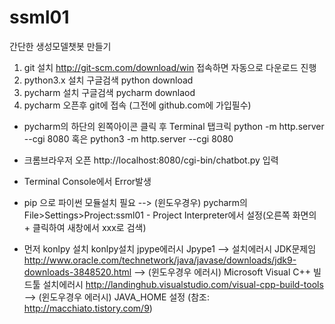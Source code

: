# ssml01
간단한 생성모델챗봇 만들기

1. git 설치
    http://git-scm.com/download/win 접속하면 자동으로 다운로드 진행
2. python3.x 설치
    구글검색 python download
3. pycharm 설치
    구글검색 pycharm downlaod
4. pycharm 오픈후 git에 접속 (그전에 github.com에 가입필수)


- pycharm의 하단의 왼쪽아이콘 클릭 후 Terminal 탭크릭
    python -m http.server --cgi 8080
    혹은 python3 -m http.server --cgi 8080

- 크롬브라우저 오픈
    http://localhost:8080/cgi-bin/chatbot.py 입력

- Terminal Console에서 Error발생

- pip 으로 파이썬 모듈설치 필요
    --> (윈도우경우) pycharm의 File>Settings>Project:ssml01 - Project Interpreter에서 설정(오른쪽 화면의 + 클릭하여 새창에서 xxx로 검색)

- 먼저  konlpy 설치
    konlpy설치 jpype에러시 Jpype1 
    --> 설치에러시 JDK문제임 http://www.oracle.com/technetwork/java/javase/downloads/jdk9-downloads-3848520.html 
    --> (윈도우경우 에러시) Microsoft Visual C++ 빌드툴 설치에러시 http://landinghub.visualstudio.com/visual-cpp-build-tools
    --> (윈도우경우 에러시) JAVA_HOME 설정 (참조: http://macchiato.tistory.com/9)


